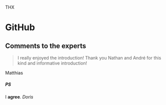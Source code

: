 THX

# GitHub
## Comments to the experts
>I really enjoyed the introduction! Thank you Nathan and André for this kind and informative introduction!

Matthias 

##### PS
I **agree**.
*Doris*
